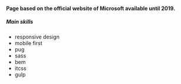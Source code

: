 #### Page based on the official website of Microsoft available until 2019. 
##### Main skills
- responsive design
- mobile first
- pug
- sass
- bem
- itcss
- gulp
